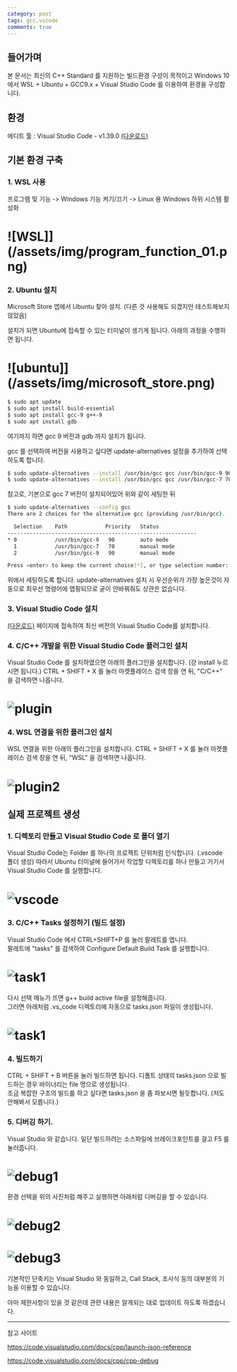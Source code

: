 ```yaml
---
category: post
tags: gcc,vscode
comments: true
---
```

## 들어가며
본 문서는 최신의 C++ Standard 를 지원하는 빌드환경 구성이 목적이고 Windows 10 에서 WSL + Ubuntu + GCC9.x + Visual Studio Code 를 이용하여 환경을 구성합니다.

## 환경
에디트 툴 : Visual Studio Code - v1.39.0 [(다운로드)](https://code.visualstudio.com/download)<br>

## 기본 환경 구축

### 1. WSL 사용

프로그램 및 기능 -> Windows 기능 켜기/끄기 -> Linux 용 Windows 하위 시스템 활성화
# ![WSL]](/assets/img/program_function_01.png)

### 2. Ubuntu 설치

Microsoft Store 앱에서 Ubuntu 찾아 설치. (다른 것 사용해도 되겠지만 테스트해보지 않았음)

설치가 되면 Ubuntu에 접속할 수 있는 터미널이 생기게 됩니다. 아래의 과정을 수행하면 됩니다.

# ![ubuntu]](/assets/img/microsoft_store.png)

```bash
$ sudo apt update
$ sudo apt install build-essential
$ sudo apt install gcc-9 g++-9
$ sudo apt install gdb
```

여기까지 하면 gcc 9 버전과 gdb 까지 설치가 됩니다.

gcc 를 선택하여 버전을 사용하고 싶다면 update-alternatives 설정을 추가하여 선택하도록 합니다.

```bash
$ sudo update-alternatives --install /usr/bin/gcc gcc /usr/bin/gcc-9 90 --slave /usr/bin/g++ g++ /usr/bin/g++-9 --slave /usr/bin/gcov gcov /usr/bin/gcov-9
$ sudo update-alternatives --install /usr/bin/gcc gcc /usr/bin/gcc-7 70 --slave /usr/bin/g++ g++ /usr/bin/g++-7 --slave /usr/bin/gcov gcov /usr/bin/gcov-7
```
참고로, 기본으로 gcc 7 버전이 설치되어있어 위와 같이 세팅한 뒤
```bash
$ sudo update-alternatives --config gcc
There are 2 choices for the alternative gcc (providing /usr/bin/gcc).

  Selection    Path            Priority   Status
------------------------------------------------------------
* 0            /usr/bin/gcc-9   90        auto mode
  1            /usr/bin/gcc-7   70        manual mode
  2            /usr/bin/gcc-9   90        manual mode

Press <enter> to keep the current choice[*], or type selection number:
```
위에서 세팅하도록 합니다. update-alternatives 설치 시 우선순위가 가장 높은것이 자동으로 최우선 명령어에 맵핑되므로 굳이 안바꿔줘도 상관은 없습니다.

### 3. Visual Studio Code 설치
[(다운로드)](https://code.visualstudio.com/download) 페이지에 접속하여 최신 버전의 Visual Studio Code를 설치합니다.

### 4. C/C++ 개발을 위한 Visual Studio Code 플러그인 설치
Visual Studio Code 를 설치하였으면 아래의 플러그인을 설치합니다. (걍 install 누르시면 됩니다.)
CTRL + SHIFT + X 를 눌러 마켓플레이스 검색 창을 연 뒤, "C/C++" 을 검색하면 나옵니다.
# ![plugin](/assets/img/vscode_plugin.png)

### 4. WSL 연결을 위한 플러그인 설치
WSL 연결을 위한 아래의 플러그인을 설치합니다.
CTRL + SHIFT + X 를 눌러 마켓플레이스 검색 창을 연 뒤, "WSL" 을 검색하면 나옵니다.
# ![plugin2](/assets/img/WSL_Plugin.png)

## 실제 프로젝트 생성

### 1. 디렉토리 만들고 Visual Studio Code 로 폴더 열기

Visual Studio Code는 Folder 를 하나의 프로젝트 단위처럼 인식합니다. (.vscode 폴더 생성)
따라서 Ubuntu 터미널에 들어가서 작업할 디렉토리를 하나 만들고 거기서 Visual Studio Code 를 실행합니다.
# ![vscode](/assets/img/open_vscode.png)

### 3. C/C++ Tasks 설정하기 (빌드 설정)
Visual Studio Code 에서 CTRL+SHIFT+P 를 눌러 팔레트를 엽니다.<br>
팔레트에 "tasks" 를 검색하여 Configure Default Build Task 를 실행합니다.
# ![task1](/assets/img/task_create.png)
다시 선택 메뉴가 뜨면 g++ build active file을 설정해줍니다.<br>
그러면 아래처럼 .vs_code 디렉토리에 자동으로 tasks.json 파일이 생성됩니다.
# ![task1](/assets/img/task_create2.png)

### 4. 빌드하기
CTRL + SHIFT + B 버튼을 눌러 빌드하면 됩니다. 디폴트 상태의 tasks.json 으로 빌드하는 경우 바이너리는 file 명으로 생성됩니다.<br>
조금 복잡한 구조의 빌드를 하고 싶다면 tasks.json 을 좀 파보시면 될듯합니다. (저도 안해봐서 모릅니다.)

### 5. 디버깅 하기.
Visual Studio 와 같습니다. 일단 빌드하려는 소스파일에 브레이크포인트를 걸고 F5 를 눌러줍니다.
# ![debug1](/assets/img/debug1.png)
환경 선택을 위의 사진처럼 해주고 실행하면 아래처럼 디버깅을 할 수 있습니다.
# ![debug2](/assets/img/debug2.png)
# ![debug3](/assets/img/debug3.png)

기본적인 단축키는 Visual Studio 와 동일하고, Call Stack, 조사식 등의 대부분의 기능을 이용할 수 있습니다.

아마 제한사항이 있을 것 같은데 관련 내용은 알게되는 대로 업데이트 하도록 하겠습니다.

---

참고 사이트

https://code.visualstudio.com/docs/cpp/launch-json-reference

https://code.visualstudio.com/docs/cpp/cpp-debug